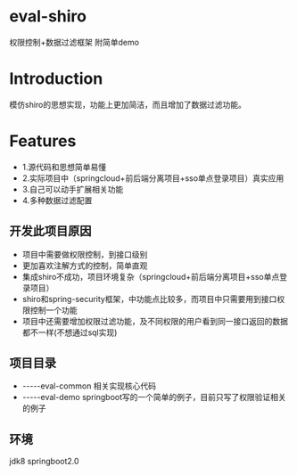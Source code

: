 # eval-shiro
权限控制+数据过滤框架
附简单demo

Introduction
====

模仿shiro的思想实现，功能上更加简洁，而且增加了数据过滤功能。

Features
====
* 1.源代码和思想简单易懂
* 2.实际项目中（springcloud+前后端分离项目+sso单点登录项目）真实应用
* 3.自己可以动手扩展相关功能
* 4.多种数据过滤配置

开发此项目原因
----
* 项目中需要做权限控制，到接口级别
* 更加喜欢注解方式的控制，简单直观
* 集成shiro不成功，项目环境复杂（springcloud+前后端分离项目+sso单点登录项目）
* shiro和spring-security框架，中功能点比较多，而项目中只需要用到接口权限控制一个功能
* 项目中还需要增加权限过滤功能，及不同权限的用户看到同一接口返回的数据都不一样(不想通过sql实现)

项目目录
----
* -----eval-common 相关实现核心代码
* -----eval-demo springboot写的一个简单的例子，目前只写了权限验证相关的例子

环境
----
jdk8 
springboot2.0
